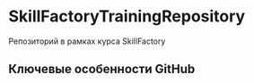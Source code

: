 # SkillFactoryTrainingRepository
Репозиторий в рамках курса SkillFactory
## Ключевые особенности GitHub 
